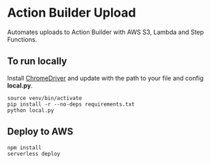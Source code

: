 # Action Builder Upload
Automates uploads to Action Builder with AWS S3, Lambda and Step Functions.

## To run locally
Install [ChromeDriver](https://chromedriver.chromium.org) and update with the path to your file and config **local.py**.

```
source venv/bin/activate
pip install -r --no-deps requirements.txt
python local.py
```

## Deploy to AWS
```
npm install
serverless deploy
```
